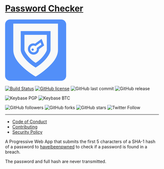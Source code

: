 # [Password Checker](https://passwords.netlify.com/)
![](img/favicon.svg)

[![Build Status](https://travis-ci.org/shgysk8zer0/password-checker.svg?branch=master)](https://travis-ci.org/shgysk8zer0/password-checker)
[![GitHub license](https://img.shields.io/github/license/shgysk8zer0/password-checker.svg)](https://github.com/shgysk8zer0/password-checker/blob/master/LICENSE)
![GitHub last commit](https://img.shields.io/github/last-commit/shgysk8zer0/password-checker.svg)
![GitHub release](https://img.shields.io/github/release/shgysk8zer0/password-checker.svg)

![Keybase PGP](https://img.shields.io/keybase/pgp/shgysk8zer0.svg)
![Keybase BTC](https://img.shields.io/keybase/btc/shgysk8zer0.svg)

![GitHub followers](https://img.shields.io/github/followers/shgysk8zer0.svg?style=social)
![GitHub forks](https://img.shields.io/github/forks/shgysk8zer0/password-checker.svg?style=social)
![GitHub stars](https://img.shields.io/github/stars/shgysk8zer0/password-checker.svg?style=social)
![Twitter Follow](https://img.shields.io/twitter/follow/shgysk8zer0.svg?style=social)
- - -

- [Code of Conduct](./.github/CODE_OF_CONDUCT.md)
- [Contributing](./.github/CONTRIBUTING.md)
- [Security Policy](./.github/SECURITY.md)


A Progressive Web App that submits the first 5 characters of a SHA-1 hash of a password
to [haveibeenpwned](https://haveibeenpwned.com/) to check if a password is found in
a breach.

The password and full hash are never transmitted.
